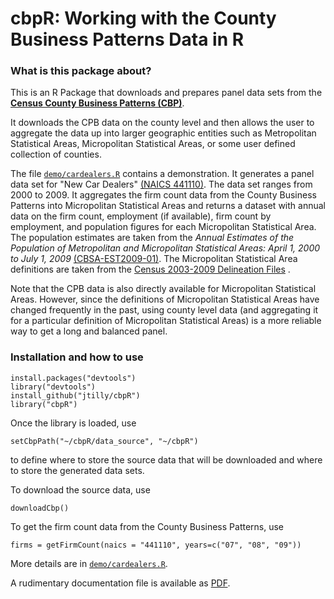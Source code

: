 # cbpR: Working with the County Business Patterns Data in R

### What is this package about?

This is an R Package that downloads and prepares panel data sets from the **[Census County Business Patterns (CBP)](http://www.census.gov/econ/cbp/)**.

It downloads the CPB data on the county level and then allows the user to aggregate the data up into larger geographic entities such as Metropolitan Statistical Areas, Micropolitan Statistical Areas, or some user defined collection of counties.

The file [`demo/cardealers.R`](https://github.com/jtilly/cbpR/blob/master/demo/cardealers.R) contains a demonstration. It generates a panel data set for "New Car Dealers" [(NAICS 441110)](http://www.census.gov/cgi-bin/sssd/naics/naicsrch?code=441110&search=2012%20NAICS%20Search). The data set ranges from 2000 to 2009. It aggregates the firm count data from the County Business Patterns into Micropolitan Statistical Areas and returns a dataset with annual data on the firm count, employment (if available), firm count by employment, and population figures for each Micropolitan Statistical Area. The population estimates are taken from the *Annual Estimates of the Population of Metropolitan and Micropolitan Statistical Areas: April 1, 2000 to July 1, 2009* [(CBSA-EST2009-01)](https://www.census.gov/popest/data/metro/totals/2009/). The Micropolitan Statistical Area definitions are taken from the [Census 2003-2009 Delineation Files](https://www.census.gov/population/metro/files/lists/2009/List1.txt) .

Note that the CPB data is also directly available for Micropolitan Statistical Areas. However, since the definitions of Micropolitan Statistical Areas have changed frequently in the past, using county level data (and aggregating it for a particular definition of Micropolitan Statistical Areas) is a more reliable way to get a long and balanced panel.

### Installation and how to use

```
install.packages("devtools")
library("devtools")
install_github("jtilly/cbpR")
library("cbpR")
```
Once the library is loaded, use
```
setCbpPath("~/cbpR/data_source", "~/cbpR")
```
to define where to store the source data that will be downloaded and where to store the generated data sets.

To download the source data, use
```
downloadCbp()
```
To get the firm count data from the County Business Patterns, use
```
firms = getFirmCount(naics = "441110", years=c("07", "08", "09"))
```
More details are in [`demo/cardealers.R`](https://github.com/jtilly/cbpR/blob/master/demo/cardealers.R).

A rudimentary documentation file is available as [PDF](http://jtilly.github.io/cbpR/cbpR.pdf).

